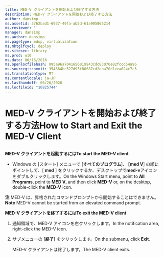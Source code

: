 ```yaml
---
title: MED-V クライアントを開始および終了する方法
description: MED-V クライアントを開始および終了する方法
author: dansimp
ms.assetid: 3762bad1-6937-40fa-ab5d-61a905865214
ms.reviewer: ''
manager: dansimp
ms.author: dansimp
ms.pagetype: mdop, virtualization
ms.mktglfcycl: deploy
ms.sitesec: library
ms.prod: w10
ms.date: 06/16/2016
ms.openlocfilehash: 095a96a7041656019943cdc83070e82fccd54a96
ms.sourcegitcommit: 354664bc527d93f80687cd2eba70d1eea024c7c3
ms.translationtype: MT
ms.contentlocale: ja-JP
ms.lasthandoff: 06/26/2020
ms.locfileid: "10825744"
---
```

# <span data-ttu-id="aae17-103">MED-V クライアントを開始および終了する方法</span><span class="sxs-lookup"><span data-stu-id="aae17-103">How to Start and Exit the MED-V Client</span></span>


## <a href="" id="bkmk-tostarthemed-vclient"></a>


**<span data-ttu-id="aae17-104">MED-V クライアントを起動するには</span><span class="sxs-lookup"><span data-stu-id="aae17-104">To start the MED-V client</span></span>**

-   <span data-ttu-id="aae17-105">Windows の [スタート] メニューで [**すべてのプログラム**]、 **[med V**] の順にポイントして、[ **med** ] をクリックするか、デスクトップで**med-v**アイコンをダブルクリックします。</span><span class="sxs-lookup"><span data-stu-id="aae17-105">On the Windows Start menu, point to **All Programs**, point to **MED V**, and then click **MED-V** or, on the desktop, double-click the **MED-V** icon.</span></span>

<span data-ttu-id="aae17-106">**注** MED-V は、昇格されたコマンドプロンプトから開始することはできません。</span><span class="sxs-lookup"><span data-stu-id="aae17-106">**Note** MED-V cannot be started from an elevated command prompt.</span></span>

 

**<span data-ttu-id="aae17-107">MED-V クライアントを終了するには</span><span class="sxs-lookup"><span data-stu-id="aae17-107">To exit the MED-V client</span></span>**

1.  <span data-ttu-id="aae17-108">通知領域で、MED-V アイコンを右クリックします。</span><span class="sxs-lookup"><span data-stu-id="aae17-108">In the notification area, right-click the MED-V icon.</span></span>

2.  <span data-ttu-id="aae17-109">サブメニューの [**終了**] をクリックします。</span><span class="sxs-lookup"><span data-stu-id="aae17-109">On the submenu, click **Exit**.</span></span>

    <span data-ttu-id="aae17-110">MED-V クライアントは終了します。</span><span class="sxs-lookup"><span data-stu-id="aae17-110">The MED-V client exits.</span></span>

 

 





